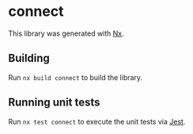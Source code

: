 # connect

This library was generated with [Nx](https://nx.dev).

## Building

Run `nx build connect` to build the library.

## Running unit tests

Run `nx test connect` to execute the unit tests via [Jest](https://jestjs.io).
